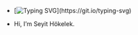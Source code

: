 - [![Typing SVG](https://readme-typing-svg.demolab.com?font=Pixelify+Sans&pause=1000&color=F7230F&background=FFFFFF00&center=true&vCenter=true&width=435&lines=Attention%2C+Astronomer!)](https://git.io/typing-svg)

- Hi, I’m Seyit Hökelek.
